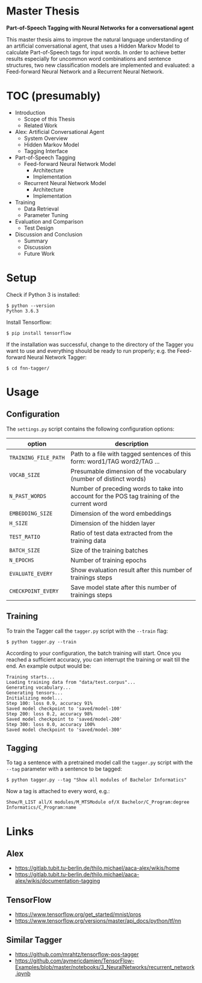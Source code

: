 # Master Thesis
**Part-of-Speech Tagging with Neural Networks for a conversational agent**

This master thesis aims to improve the natural language understanding of an artificial conversational agent, that uses a Hidden Markov Model to calculate Part-of-Speech tags for input words. In order to achieve better results especially for uncommon word combinations and sentence structures, two new classification models are implemented and evaluated: a Feed-forward Neural Network and a Recurrent Neural Network.

# TOC (presumably)
- Introduction
	- Scope of this Thesis
	- Related Work
- Alex: Artificial Conversational Agent
	- System Overview
	- Hidden Markov Model
	- Tagging Interface
- Part-of-Speech Tagging
	- Feed-forward Neural Network Model
		- Architecture
		- Implementation
	- Recurrent Neural Network Model
		- Architecture
		- Implementation
- Training
	- Data Retrieval
	- Parameter Tuning
- Evaluation and Comparison
	- Test Design
- Discussion and Conclusion
	- Summary
	- Discussion
	- Future Work

# Setup
Check if Python 3 is installed:

    $ python --version
    Python 3.6.3

Install Tensorflow:

	$ pip install tensorflow

If the installation was successful, change to the directory of the Tagger you want to use and everything should be ready to run properly; e.g. the Feed-forward Neural Network Tagger:

	$ cd fnn-tagger/

# Usage
## Configuration
The `settings.py` script contains the following configuration options:

| option | description |
| ------ | ----------- |
| `TRAINING_FILE_PATH` | Path to a file with tagged sentences of this form: word1/TAG word2/TAG ... |
| `VOCAB_SIZE` | Presumable dimension of the vocabulary (number of distinct words) |
| `N_PAST_WORDS` | Number of preceding words to take into account for the POS tag training of the current word |
| `EMBEDDING_SIZE` | Dimension of the word embeddings |
| `H_SIZE` | Dimension of the hidden layer |
| `TEST_RATIO` | Ratio of test data extracted from the training data |
| `BATCH_SIZE` | Size of the training batches |
| `N_EPOCHS` | Number of training epochs |
| `EVALUATE_EVERY` | Show evaluation result after this number of trainings steps |
| `CHECKPOINT_EVERY` | Save model state after this number of trainings steps |

## Training
To train the Tagger call the `tagger.py` script with the `--train` flag:

	$ python tagger.py --train

According to your configuration, the batch training will start. Once you reached a sufficient accuracy, you can interrupt the training or wait till the end. An example output would be:

	Training starts...
	Loading training data from "data/test.corpus"...
	Generating vocabulary...
	Generating tensors...
	Initializing model...
	Step 100: loss 0.9, accuracy 91%
	Saved model checkpoint to 'saved/model-100'
	Step 200: loss 0.2, accuracy 98%
	Saved model checkpoint to 'saved/model-200'
	Step 300: loss 0.0, accuracy 100%
	Saved model checkpoint to 'saved/model-300'

## Tagging
To tag a sentence with a pretrained model call the `tagger.py` script with the `--tag` parameter with a sentence to be tagged:

	$ python tagger.py --tag "Show all modules of Bachelor Informatics"

Now a tag is attached to every word, e.g.:

	Show/R_LIST all/X modules/M_MTSModule of/X Bachelor/C_Program:degree Informatics/C_Program:name

# Links
## Alex
- https://gitlab.tubit.tu-berlin.de/thilo.michael/aaca-alex/wikis/home
- https://gitlab.tubit.tu-berlin.de/thilo.michael/aaca-alex/wikis/documentation-tagging

## TensorFlow
- https://www.tensorflow.org/get_started/mnist/pros
- https://www.tensorflow.org/versions/master/api_docs/python/tf/nn

## Similar Tagger
- https://github.com/mrahtz/tensorflow-pos-tagger
- https://github.com/aymericdamien/TensorFlow-Examples/blob/master/notebooks/3_NeuralNetworks/recurrent_network.ipynb